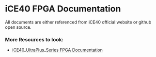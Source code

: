 # iCE40 FPGA Documentation
All documents are either referenced from iCE40 official website or github open source.

### More Resources to look:
* [iCE40_UltraPlus_Series FPGA Documentation](http://www.latticesemi.com/en/Products/FPGAandCPLD/iCE40UltraPlus)

